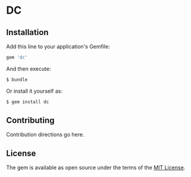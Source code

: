 # DC

## Installation
Add this line to your application's Gemfile:

```ruby
gem 'dc'
```

And then execute:
```bash
$ bundle
```

Or install it yourself as:
```bash
$ gem install dc
```

## Contributing
Contribution directions go here.

## License
The gem is available as open source under the terms of the [MIT License](http://opensource.org/licenses/MIT).
